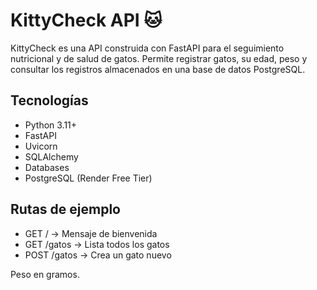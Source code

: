 # KittyCheck API 🐱

KittyCheck es una API construida con FastAPI para el seguimiento nutricional y de salud de gatos.
Permite registrar gatos, su edad, peso y consultar los registros almacenados en una base de datos PostgreSQL.

## Tecnologías
- Python 3.11+
- FastAPI
- Uvicorn
- SQLAlchemy
- Databases
- PostgreSQL (Render Free Tier)

## Rutas de ejemplo
- GET /       -> Mensaje de bienvenida
- GET /gatos  -> Lista todos los gatos
- POST /gatos -> Crea un gato nuevo

Peso en gramos.
